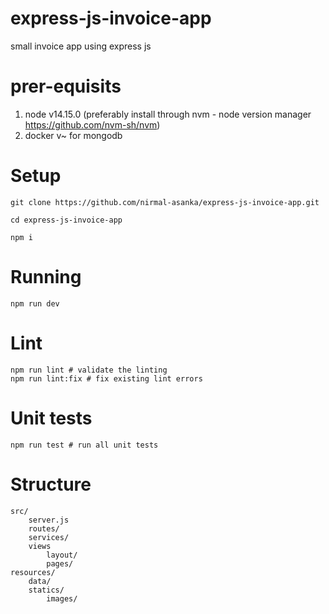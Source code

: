 # express-js-invoice-app

small invoice app using express js

# prer-equisits

1. node v14.15.0 (preferably install through nvm - node version manager https://github.com/nvm-sh/nvm)
2. docker v~ for mongodb

# Setup

```
git clone https://github.com/nirmal-asanka/express-js-invoice-app.git

cd express-js-invoice-app

npm i
```

# Running

```
npm run dev
```

# Lint

```
npm run lint # validate the linting
npm run lint:fix # fix existing lint errors
```

# Unit tests

```
npm run test # run all unit tests
```

# Structure

```
src/
    server.js
    routes/
    services/
    views
        layout/
        pages/
resources/
    data/
    statics/
        images/
```
